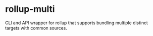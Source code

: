 # rollup-multi

CLI and API wrapper for rollup that supports bundling multiple distinct targets with common sources.
